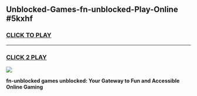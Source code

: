 
## Unblocked-Games-fn-unblocked-Play-Online #5kxhf
<h3>
<a href="https://news.freeplayer.one?title=fn-unblocked&ref=3">CLICK TO PLAY</a></h3>
<hr>

<h3>
<a href="https://news.freeplayer.one?title=fn-unblocked&ref=3">CLICK 2 PLAY</a>
  
</h3>

<a href="https://news.freeplayer.one?title=fn-unblocked&ref=3"><img src="https://clearcache.store/games.png"></a>


**fn-unblocked games unblocked: Your Gateway to Fun and Accessible Online Gaming**
